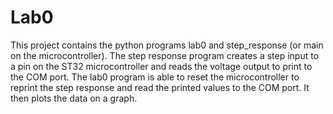 # Lab0

This project contains the python programs lab0 and step_response (or main on the microcontroller). 
The step response program creates a step input to a pin on the ST32 microcontroller and reads the voltage output to print to the COM port.
The lab0 program is able to reset the microcontroller to reprint the step response and read the printed values to the COM port. 
It then plots the data on a graph.
 
